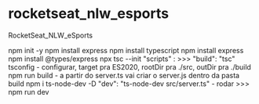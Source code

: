 # rocketseat_nlw_esports
RocketSeat_NLW_eSports


npm init -y
npm install express
npm install typescript
npm install express
npm install @types/express
npx tsc --init
"scripts" : >>> "build": "tsc"
tsconfig - configurar, target pra ES2020, rootDir pra ./src, outDir pra ./build 
npm run build - a partir do server.ts vai criar o server.js dentro da pasta build
npm i ts-node-dev -D
"dev": "ts-node-dev src/server.ts" - rodar >>> npm run dev
